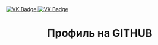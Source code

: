 <div id = "badges" align = "consert"/>
  <a href = "https://vk.com/xddmitriy">
    <img src = "https://img.shields.io/badge/VK-blue?style=for-the-badge&logo=VK&logoColor=white" alt="VK Badge"/>
  </a›
  
  <a href = "https://mail.google.com/mail/u/0/?pli=1#inbox">
    <img src = "https://img.shields.io/badge/EMAIL-red?style=for-the-badge&logo=Gmail&logoColor=white" alt="VK Badge"/>
  </a>
</div>

<div id = "viewprof" align= "center" >
   <img src = "https://komarev.com/ghpvc/?username=GornDima&style=flat-square&color=blue" alt=""/>
</div>

<div id="heythere" align="center">
<h1> Профиль на GITHUB </h1>
</div>
